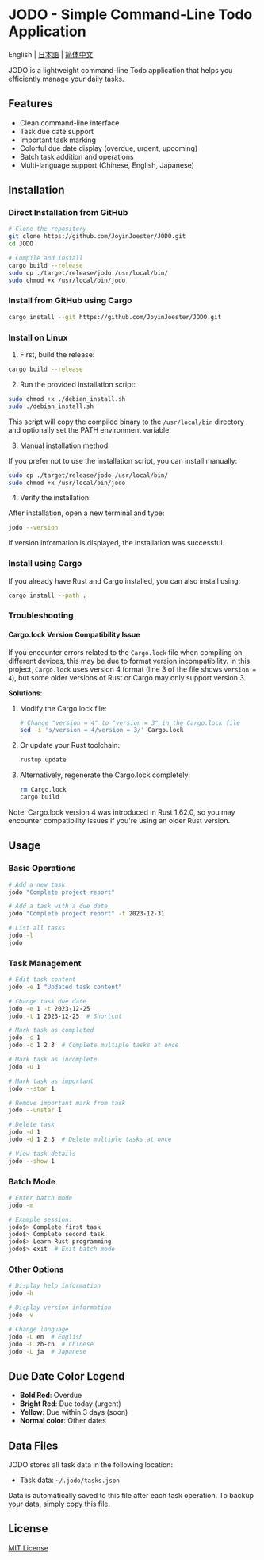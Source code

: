 # JODO - Simple Command-Line Todo Application

English | [日本語](./README_JA.md) | [简体中文](./README.md)

JODO is a lightweight command-line Todo application that helps you efficiently manage your daily tasks.

## Features

- Clean command-line interface
- Task due date support
- Important task marking
- Colorful due date display (overdue, urgent, upcoming)
- Batch task addition and operations
- Multi-language support (Chinese, English, Japanese)

## Installation

### Direct Installation from GitHub

```bash
# Clone the repository
git clone https://github.com/JoyinJoester/JODO.git
cd JODO

# Compile and install
cargo build --release
sudo cp ./target/release/jodo /usr/local/bin/
sudo chmod +x /usr/local/bin/jodo
```

### Install from GitHub using Cargo

```bash
cargo install --git https://github.com/JoyinJoester/JODO.git
```

### Install on Linux

1. First, build the release:

```bash
cargo build --release
```

2. Run the provided installation script:

```bash
sudo chmod +x ./debian_install.sh
sudo ./debian_install.sh
```

This script will copy the compiled binary to the `/usr/local/bin` directory and optionally set the PATH environment variable.

3. Manual installation method:

If you prefer not to use the installation script, you can install manually:

```bash
sudo cp ./target/release/jodo /usr/local/bin/
sudo chmod +x /usr/local/bin/jodo
```

4. Verify the installation:

After installation, open a new terminal and type:

```bash
jodo --version
```

If version information is displayed, the installation was successful.

### Install using Cargo

If you already have Rust and Cargo installed, you can also install using:

```bash
cargo install --path .
```

### Troubleshooting

#### Cargo.lock Version Compatibility Issue

If you encounter errors related to the `Cargo.lock` file when compiling on different devices, this may be due to format version incompatibility. In this project, `Cargo.lock` uses version 4 format (line 3 of the file shows `version = 4`), but some older versions of Rust or Cargo may only support version 3.

**Solutions**:

1. Modify the Cargo.lock file:
   ```bash
   # Change "version = 4" to "version = 3" in the Cargo.lock file
   sed -i 's/version = 4/version = 3/' Cargo.lock
   ```

2. Or update your Rust toolchain:
   ```bash
   rustup update
   ```

3. Alternatively, regenerate the Cargo.lock completely:
   ```bash
   rm Cargo.lock
   cargo build
   ```

Note: Cargo.lock version 4 was introduced in Rust 1.62.0, so you may encounter compatibility issues if you're using an older Rust version.

## Usage

### Basic Operations

```bash
# Add a new task
jodo "Complete project report"

# Add a task with a due date
jodo "Complete project report" -t 2023-12-31

# List all tasks
jodo -l
jodo
```

### Task Management

```bash
# Edit task content
jodo -e 1 "Updated task content"

# Change task due date
jodo -e 1 -t 2023-12-25
jodo -t 1 2023-12-25  # Shortcut

# Mark task as completed
jodo -c 1
jodo -c 1 2 3  # Complete multiple tasks at once

# Mark task as incomplete
jodo -u 1

# Mark task as important
jodo --star 1

# Remove important mark from task
jodo --unstar 1

# Delete task
jodo -d 1
jodo -d 1 2 3  # Delete multiple tasks at once

# View task details
jodo --show 1
```

### Batch Mode

```bash
# Enter batch mode
jodo -m

# Example session:
jodo$> Complete first task
jodo$> Complete second task
jodo$> Learn Rust programming
jodo$> exit  # Exit batch mode
```

### Other Options

```bash
# Display help information
jodo -h

# Display version information
jodo -v

# Change language
jodo -L en  # English
jodo -L zh-cn  # Chinese
jodo -L ja  # Japanese
```

## Due Date Color Legend

- **Bold Red**: Overdue
- **Bright Red**: Due today (urgent)
- **Yellow**: Due within 3 days (soon)
- **Normal color**: Other dates

## Data Files

JODO stores all task data in the following location:

- Task data: `~/.jodo/tasks.json`

Data is automatically saved to this file after each task operation. To backup your data, simply copy this file.

## License

[MIT License](LICENSE)
